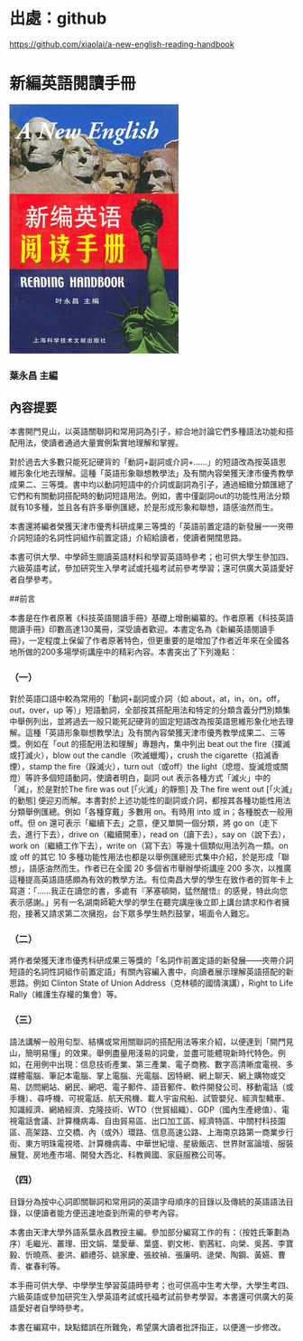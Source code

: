 # 出處：github

https://github.com/xiaolai/a-new-english-reading-handbook

# 新編英語閱讀手冊

![](cover.jpg)

### 葉永昌 主編

## 內容提要

本書開門見山，以英語關聯詞和常用詞為引子，綜合地討論它們多種語法功能和搭配用法，使讀者通過大量實例紮實地理解和掌握。

對於過去大多數只能死記硬背的「動詞+副詞或介詞+……」的短語改為按英語思維形象化地去理解。這種「英語形象聯想教學法」及有關內容榮獲天津市優秀教學成果二、三等獎。書中均以動詞短語中的介詞或副詞為引子，通過細緻分類匯總了它們和有關動詞搭配時的動詞短語用法。例如，書中僅副詞out的功能性用法分類就有10多種，並且各有許多舉例匯總，於是形成形象和聯想，語感油然而生。

本書還將編者榮獲天津市優秀科研成果三等獎的「英語前置定語的新發展一一夾帶介詞短語的名詞性詞組作前置定語」介紹給讀者，使讀者開闊思路。

本書可供大學、中學師生閱讀英語材料和學習英語時參考；也可供大學生參加四、六級英語考試，參加研究生入學考試或托福考試前參考學習；還可供廣大英語愛好者自學參考。


##前言

本書是在作者原著《科技英語閱讀手冊》基礎上增刪編纂的。作者原著《科技英語閱讀手冊》印數高達130萬冊，深受讀者歡迎。本書定名為《新編英語閱讀手冊》，一定程度上保留了作者原著特色，但更重要的是增加了作者近年來在全國各地所做的200多場學術講座中的精彩內容。本書突出了下列幾點：

### （一）

對於英語口語中較為常用的「動詞+副詞或介詞（如 about，at，in，on，off，out，over，up 等）」短語動詞，全部按其搭配用法和特定的分類含義分門別類集中舉例列出，並將過去一般只能死記硬背的固定短語改為按英語思維形象化地去理解。這種「英語形象聯想教學法」及有關內容榮獲天津市優秀教學成果二、三等獎。例如在「out 的搭配用法和理解」專題內，集中列出 beat out the fire（撲滅或打滅火），blow out the candle（吹滅蠟燭），crush the cigarette（掐滅香煙），stamp the fire（跺滅火），turn out（或off）the light（熄燈、旋滅燈或關燈）等許多個短語動詞，使讀者明白，副詞 out 表示各種方式「滅火」中的「滅」，於是對於The fire was out [「火滅」的靜態] 及 The fire went out [「火滅」的動態] 便迎刃而解。本書對於上述功能性的副詞或介詞，都按其各種功能性用法分類舉例匯總。例如「各種穿戴」多數用 on。有時用 into 或 in；各種脫衣一般用 off。但 on 還可表示「繼續下去」之意，便又單開一個分類，將 go on（走下去，進行下去），drive on（繼續開車），read on（讀下去），say on（說下去），work on（繼續工作下去），write on（寫下去）等幾十個類似用法列為一類。on 或 off 的其它 10 多種功能性用法也都是以舉例匯總形式集中介紹，於是形成「聯想」，語感油然而生。作者已在全國 20 多個省市舉辦學術講座 200 多次，以推廣這種提高英語語感頗為有效的教學方法。有位南昌大學的學生在致作者的賀年卡上寫道：「……我正在讀您的書，多處有『茅塞頓開，猛然醒悟』的感覺，特此向您表示感謝。」另有一名湖南師範大學的學生在聽完講座後立即上講台請求和作者擁抱，接著又請求第二次擁抱，台下眾多學生熱烈鼓掌，場面令人難忘。


### （二）

將作者榮獲天津市優秀科研成果三等獎的「名詞作前置定語的新發展——夾帶介詞短語的名詞性詞組作前置定語」有關內容編入書中，向讀者展示理解英語搭配的新思路。例如 Clinton State of Union Address（克林頓的國情演講），Right to Life Rally（維護生存權的集會）等。

### （三）
語法講解一般用句型、結構或常用關聯詞的搭配用法等來介紹，以便達到「開門見山，簡明易懂」的效果。舉例盡量用淺易的詞彙，並盡可能體現新時代特色。例如，在用例中出現：信息技術產業、第三產業、電子商務、數字高清晰度電視、多媒體電腦、筆記本電腦、掌上電腦、光電腦、因特網、網上聊天、網上購物或交易、訪問網站、網民、網吧、電子郵件、語音郵件、軟件開發公司、移動電話（或手機）、尋呼機、可視電話、航天飛機、載人宇宙飛船、試管嬰兒、經濟型轎車、知識經濟、網絡經濟、克隆技術、WTO（世貿組織）、GDP（國內生產總值）、電視電話會議、計算機病毒、自由貿易區、出口加工區、經濟特區、中關村科技園區、高架路、立交橋、內（或外）環路、信息高速公路、上海南京路第一商業步行街、東方明珠電視塔、計算機病毒、中華世紀壇、星級飯店、世界財富論壇、服裝展覽、房地產市場、開發大西北、科教興國、家庭服務公司等。


### （四）
目錄分為按中心詞即關聯詞和常用詞的英語字母順序的目錄以及傳統的英語語法目錄，以便讀者能方便迅速地查到所需的參考內容。

本書由天津大學外語系葉永昌教授主編。參加部分編寫工作的有：（按姓氏筆劃為序）毛繼光、叢理、田文娟、葉愛華、葉盛、劉文彬、劉茜紅、向榮、吳茜、李寶毅、忻曉燕、姜洪、顧禮芬、姚家慶、張紋禎、張廉明、逯榮、陶鋼、黃嬿、曹青、崔春利等。

本手冊可供大學、中學學生學習英語時參考；也可供高中生考大學，大學生考四、六級英語或參加研究生入學英語考試或托福考試前參考學習。本書還可供廣大的英語愛好者自學時參考。

本書在編寫中，缺點錯誤在所難免，希望廣大讀者批評指正，以便進一步修改。
